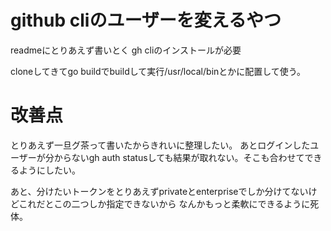 # github cliのユーザーを変えるやつ

readmeにとりあえず書いとく
gh cliのインストールが必要

cloneしてきてgo buildでbuildして実行/usr/local/binとかに配置して使う。

# 改善点
とりあえず一旦グ茶って書いたからきれいに整理したい。
あとログインしたユーザーが分からないgh auth statusしても結果が取れない。そこも合わせてできるようにしたい。


あと、分けたいトークンをとりあえずprivateとenterpriseでしか分けてないけどこれだとこの二つしか指定できないから
なんかもっと柔軟にできるように死体。
